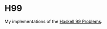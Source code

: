 # H99

My implementations of the [Haskell 99 Problems](
https://wiki.haskell.org/H-99:_Ninety-Nine_Haskell_Problems).
